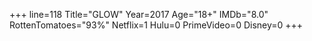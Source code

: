 +++
line=118
Title="GLOW"
Year=2017
Age="18+"
IMDb="8.0"
RottenTomatoes="93%"
Netflix=1
Hulu=0
PrimeVideo=0
Disney=0
+++


